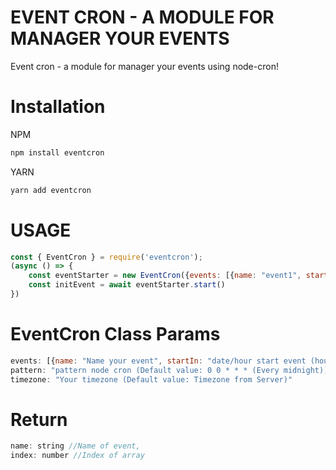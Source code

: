 # EVENT CRON - A MODULE FOR MANAGER YOUR EVENTS

Event cron - a module for manager your events using node-cron!

# Installation

NPM


```bash
npm install eventcron
```

YARN

```bash
yarn add eventcron
```

# USAGE

```js
const { EventCron } = require('eventcron');
(async () => {
    const eventStarter = new EventCron({events: [{name: "event1", startIn: "02/11/2022:3:05", endIn: "02/11/2022:3:06"}]})
    const initEvent = await eventStarter.start()
})
```
# EventCron Class Params

```js
events: [{name: "Name your event", startIn: "date/hour start event (hour opcional)", endIn: "date/hour end event (hour opcional)"}],
pattern: "pattern node cron (Default value: 0 0 * * * (Every midnight))" //ATTENCION! If propriety of event startIn or endIn includes hours change pattern to */1 * * * *
timezone: "Your timezone (Default value: Timezone from Server)"
```
# Return

```js
name: string //Name of event,
index: number //Index of array